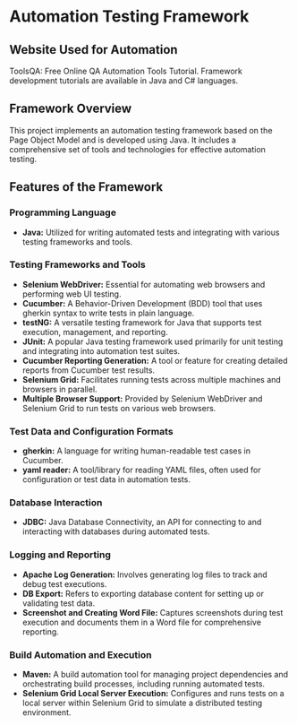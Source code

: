 # Automation Testing Framework

## Website Used for Automation
ToolsQA: Free Online QA Automation Tools Tutorial. Framework development tutorials are available in Java and C# languages.

## Framework Overview
This project implements an automation testing framework based on the Page Object Model and is developed using Java. It includes a comprehensive set of tools and technologies for effective automation testing.

## Features of the Framework

### Programming Language
- **Java:** Utilized for writing automated tests and integrating with various testing frameworks and tools.

### Testing Frameworks and Tools
- **Selenium WebDriver:** Essential for automating web browsers and performing web UI testing.
- **Cucumber:** A Behavior-Driven Development (BDD) tool that uses gherkin syntax to write tests in plain language.
- **testNG:** A versatile testing framework for Java that supports test execution, management, and reporting.
- **JUnit:** A popular Java testing framework used primarily for unit testing and integrating into automation test suites.
- **Cucumber Reporting Generation:** A tool or feature for creating detailed reports from Cucumber test results.
- **Selenium Grid:** Facilitates running tests across multiple machines and browsers in parallel.
- **Multiple Browser Support:** Provided by Selenium WebDriver and Selenium Grid to run tests on various web browsers.

### Test Data and Configuration Formats
- **gherkin:** A language for writing human-readable test cases in Cucumber.
- **yaml reader:** A tool/library for reading YAML files, often used for configuration or test data in automation tests.

### Database Interaction
- **JDBC:** Java Database Connectivity, an API for connecting to and interacting with databases during automated tests.

### Logging and Reporting
- **Apache Log Generation:** Involves generating log files to track and debug test executions.
- **DB Export:** Refers to exporting database content for setting up or validating test data.
- **Screenshot and Creating Word File:** Captures screenshots during test execution and documents them in a Word file for comprehensive reporting.

### Build Automation and Execution
- **Maven:** A build automation tool for managing project dependencies and orchestrating build processes, including running automated tests.
- **Selenium Grid Local Server Execution:** Configures and runs tests on a local server within Selenium Grid to simulate a distributed testing environment.
